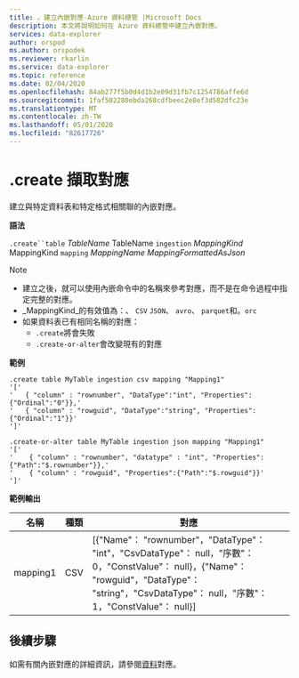 ```yaml
---
title: 。建立內嵌對應-Azure 資料總管 |Microsoft Docs
description: 本文將說明如何在 Azure 資料總管中建立內嵌對應。
services: data-explorer
author: orspod
ms.author: orspodek
ms.reviewer: rkarlin
ms.service: data-explorer
ms.topic: reference
ms.date: 02/04/2020
ms.openlocfilehash: 84ab277f5b0d4d1b2e09d31fb7c1254786affe6d
ms.sourcegitcommit: 1faf502280ebda268cdfbeec2e8ef3d582dfc23e
ms.translationtype: MT
ms.contentlocale: zh-TW
ms.lasthandoff: 05/01/2020
ms.locfileid: "82617726"
---
```

# <a name="create-ingestion-mapping"></a>.create 擷取對應

建立與特定資料表和特定格式相關聯的內嵌對應。

**語法**

`.create``table` *TableName* TableName `ingestion` *MappingKind* MappingKind `mapping` *MappingName* *MappingFormattedAsJson*

> [!NOTE]
> * 建立之後，就可以使用內嵌命令中的名稱來參考對應，而不是在命令過程中指定完整的對應。
> * _MappingKind_的有效值為：、 `CSV` `JSON`、 `avro`、 `parquet`和。`orc`
> * 如果資料表已有相同名稱的對應：
>    * `.create`將會失敗
>    * `.create-or-alter`會改變現有的對應
 
**範例** 
 
```kusto
.create table MyTable ingestion csv mapping "Mapping1"
'['
'   { "column" : "rownumber", "DataType":"int", "Properties":{"Ordinal":"0"}},'
'   { "column" : "rowguid", "DataType":"string", "Properties":{"Ordinal":"1"}}'
']'

.create-or-alter table MyTable ingestion json mapping "Mapping1"
'['
'    { "column" : "rownumber", "datatype" : "int", "Properties":{"Path":"$.rownumber"}},'
'    { "column" : "rowguid", "Properties":{"Path":"$.rowguid"}}'
']'
```

**範例輸出**

| 名稱     | 種類 | 對應                                                                                                                                                                          |
|----------|------|----------------------------------------------------------------------------------------------------------------------------------------------------------------------------------|
| mapping1 | CSV  | [{"Name"： "rownumber"，"DataType"： "int"，"CsvDataType"： null，"序數"：0，"ConstValue"： null}，{"Name"： "rowguid"，"DataType"： "string"，"CsvDataType"： null，"序數"：1，"ConstValue"： null}] |

## <a name="next-steps"></a>後續步驟
如需有關內嵌對應的詳細資訊，請參閱[資料](mappings.md)對應。
